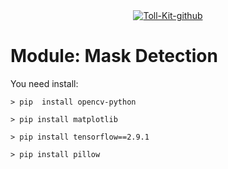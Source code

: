 <center><a href='https://postimages.org/' target='_blank'><img src='https://i.postimg.cc/SsHgvXcM/Toll-Kit-github.png' border='0' alt='Toll-Kit-github'/></a></center>

<h1>Module: Mask Detection</h1>

<p>You need install: </p>

`> pip  install opencv-python`

`> pip install matplotlib`

`> pip install tensorflow==2.9.1`

`> pip install pillow`


